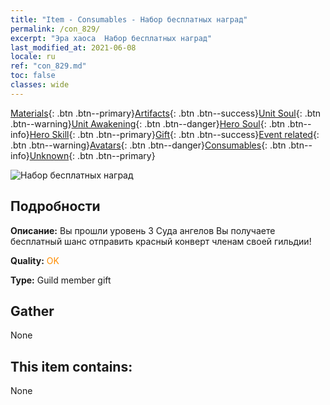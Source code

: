 ```yaml
---
title: "Item - Consumables - Набор бесплатных наград"
permalink: /con_829/
excerpt: "Эра хаоса  Набор бесплатных наград"
last_modified_at: 2021-06-08
locale: ru
ref: "con_829.md"
toc: false
classes: wide
---
```

 [Materials](/ItemsRU/){: .btn .btn--primary}[Artifacts](/ItemsRU/Artifacts/){: .btn .btn--success}[Unit Soul](/ItemsRU/UnitSoul/){: .btn .btn--warning}[Unit Awakening](/ItemsRU/UnitAwakening/){: .btn .btn--danger}[Hero Soul](/ItemsRU/HeroSoul/){: .btn .btn--info}[Hero Skill](/ItemsRU/HeroSkill/){: .btn .btn--primary}[Gift](/ItemsRU/Gift/){: .btn .btn--success}[Event related](/ItemsRU/Events/){: .btn .btn--warning}[Avatars](/ItemsRU/Avatars/){: .btn .btn--danger}[Consumables](/ItemsRU/Consumables/){: .btn .btn--info}[Unknown](/ItemsRU/Unknown/){: .btn .btn--primary}

 ![Набор бесплатных наград](/images/t/i_red_1.png)

## Подробности
 **Описание:** Вы прошли уровень 3 Суда ангелов Вы получаете бесплатный шанс отправить красный конверт членам своей гильдии!

 **Quality:** <span style="color: #FF8C00">OK</span>

 **Type:** Guild member gift

## Gather

  None

## This item contains:

  None

